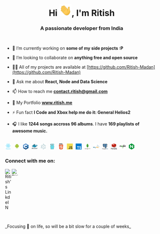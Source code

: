 <h1 align="center">Hi <img src="https://raw.githubusercontent.com/ABSphreak/ABSphreak/master/gifs/Hi.gif" width="40px" />, I'm Ritish</h1>
<h3 align="center">A passionate developer from India</h3><br>


- 🔭 I’m currently working on **some of my side projects :P**

- 👯 I’m looking to collaborate on **anything free and open source**

- 👨‍💻 All of my projects are available at [https://github.com/Ritish-Madan](https://github.com/Ritish-Madan)

- 💬 Ask me about **React, Node and Data Science**

- 📫 How to reach me **contact.ritish@gmail.com**

- 🎯 My Portfolio **www.ritish.me**

- ⚡ Fun fact **I Code and Xbox help me do it: General Helios2**

- 🎧 I like **1244 songs accross 96 albums**. I have **169 playlists of awesome music.**
<br><br>

<p style = "font-size: 1rem"><img src="https://raw.githubusercontent.com/devicons/devicon/master/icons/react/react-original-wordmark.svg" alt="react" width="20" height="20"/> &nbsp;<img src="https://raw.githubusercontent.com/devicons/devicon/master/icons/android/android-original-wordmark.svg" alt="android" width="20" height="20"/>&nbsp; <img src="https://raw.githubusercontent.com/devicons/devicon/master/icons/cplusplus/cplusplus-original.svg" alt="cplusplus" width="20" height="20"/> &nbsp;<img src="https://raw.githubusercontent.com/devicons/devicon/master/icons/docker/docker-original-wordmark.svg" alt="docker" width="20" height="20"/>&nbsp; <img src="https://raw.githubusercontent.com/devicons/devicon/master/icons/electron/electron-original.svg" alt="electron" width="20" height="20"/>&nbsp; <img src="https://raw.githubusercontent.com/devicons/devicon/master/icons/go/go-original.svg" alt="go" width="20" height="20"/>&nbsp; <img src="https://raw.githubusercontent.com/devicons/devicon/master/icons/html5/html5-original-wordmark.svg" alt="html5" width="20" height="20"/>&nbsp; <img src="https://raw.githubusercontent.com/devicons/devicon/master/icons/javascript/javascript-original.svg" alt="javascript" width="20" height="20"/>&nbsp; <img src="https://raw.githubusercontent.com/devicons/devicon/master/icons/typescript/typescript-original.svg" alt="typescript" width="20" height="20"/>&nbsp; <img src="https://raw.githubusercontent.com/devicons/devicon/master/icons/mongodb/mongodb-original-wordmark.svg" alt="mongodb" width="20" height="20"/>&nbsp; <img src="https://raw.githubusercontent.com/devicons/devicon/master/icons/mysql/mysql-original-wordmark.svg" alt="mysql" width="20" height="20"/>&nbsp; <img src="https://raw.githubusercontent.com/devicons/devicon/master/icons/postgresql/postgresql-original-wordmark.svg" alt="postgresql" width="20" height="20"/>&nbsp; <img src="https://raw.githubusercontent.com/devicons/devicon/master/icons/redis/redis-original-wordmark.svg" alt="redis" width="20" height="20"/>&nbsp; <img src="https://raw.githubusercontent.com/devicons/devicon/master/icons/nodejs/nodejs-original-wordmark.svg" alt="nodejs" width="20" height="20"/> &nbsp;<img src="https://raw.githubusercontent.com/devicons/devicon/master/icons/nginx/nginx-original.svg" alt="nginx" width="20" height="20"/></p><p align="center"> </p>

### Connect with me on: 
<table>
    <div align="center m-5" >
        <a href="https://www.linkedin.com/in/ritish-madan/">
        <img align="left" alt="Ritish's LinkdeIN" width="22px" src="https://cdn.jsdelivr.net/npm/simple-icons@v3/icons/linkedin.svg" />
        </a>
        <a href="https://www.instagram.com/the_sanskariboy/">
        <img align="left" alt="Ritish's instagram" width="22px" height="22px" src="https://cdn.jsdelivr.net/npm/simple-icons@v3/icons/instagram.svg" />
        </a>
      </div>                                                                                                                 
</table><br>

<p style = "align-items: center">_Focusing 🎯 on life, so will be a bit slow for a couple of weeks_</p>
